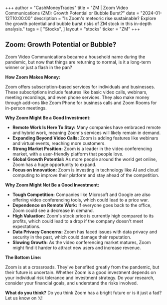 +++
author = "CashMoneyTrades"
title = "ZM |  Zoom Video Communications (ZM): Growth Potential or Bubble Burst?"
date = "2024-01-12T10:00:00"
description = "Is Zoom's meteoric rise sustainable? Explore the growth potential and bubble burst risks of ZM stock in this in-depth analysis."
tags = [
"Stocks",
]
layout = "stocks"
ticker = "ZM"
+++
        


## Zoom: Growth Potential or Bubble?

Zoom Video Communications became a household name during the pandemic, but now that things are returning to normal, is it a long-term winner or just a flash in the pan?

**How Zoom Makes Money:**

Zoom offers subscription-based services for individuals and businesses. These subscriptions include features like basic video calls, webinars, meeting recordings, and even phone services. They also make money through add-ons like Zoom Phone for business calls and Zoom Rooms for in-person meetings.

**Why Zoom Might Be a Good Investment:**

* **Remote Work Is Here To Stay:** Many companies have embraced remote and hybrid work, meaning Zoom's services will likely remain in demand. 
* **Expanding Beyond Video Calls:** Zoom is adding features like webinars and virtual events, reaching more customers.
* **Strong Market Position:** Zoom is a leader in the video conferencing market, with a user-friendly platform that people love.
* **Global Growth Potential:** As more people around the world get online, Zoom has a huge opportunity to expand.
* **Focus on Innovation:** Zoom is investing in technology like AI and cloud computing to improve their platform and stay ahead of the competition.

**Why Zoom Might Not Be a Good Investment:**

* **Tough Competition:** Companies like Microsoft and Google are also offering video conferencing tools, which could lead to a price war.
* **Dependence on Remote Work:** If everyone goes back to the office, Zoom could see a decrease in demand.
* **High Valuation:** Zoom's stock price is currently high compared to its profits, which could lead to a drop if the company doesn't meet expectations.
* **Data Privacy Concerns:** Zoom has faced issues with data privacy and security in the past, which could damage their reputation.
* **Slowing Growth:** As the video conferencing market matures, Zoom might find it harder to attract new users and increase revenue.

**The Bottom Line:**

Zoom is at a crossroads. They've benefited greatly from the pandemic, but their future is uncertain. Whether Zoom is a good investment depends on your individual risk tolerance and investment strategy. Do your research, consider your financial goals, and understand the risks involved. 

**What do you think?**
Do you think Zoom has a bright future or is it just a fad? Let us know on 𝕏!

        